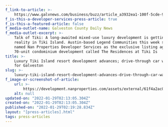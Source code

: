 ```yaml
---
f_link-to-article: >-
    https://www.galvnews.com/business/buzz/article_a3932ea1-100f-5cde-9011-0d39f64b8770.html
f_is-this-a-developer-services-press-article: true
f_is-this-a-featured-article: false
f_media-outlet-name: Galveston County Daily News
f_media-outlet-excerpt: >-
    Talk of Tiki: A long-awaited mixed-use luxury development is getting closer to
    reality in Tiki Island. Austin-based Legend Communities this week said it had
    named Nan Properties Developer Services as the exclusive listing agent for its
    70-unit condominium development called The Residences at Tiki Is
title: >-
    Luxury Tiki Island resort development advances; drive-through car wash planned
    for Galveston
slug: >-
    luxury-tiki-island-resort-development-advances-drive-through-car-wash-planned-for-galveston
f_image-or-screenshot-of-article:
    url: >-
        https://development.nanproperties.com/assets/external/61f4a2ac05cddbd8eab75250_screen20shot202022-01-2120at2010.15.09%20AM.png
    alt: null
updated-on: "2022-01-29T02:13:05.304Z"
created-on: "2022-01-29T02:13:05.304Z"
published-on: "2022-01-29T02:19:28.834Z"
layout: "[press-articles].html"
tags: press-articles
---
```

